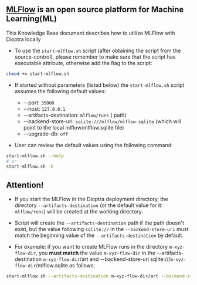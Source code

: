 ## [MLFlow](https://mlflow.org/docs/latest/) is an open source platform for Machine Learning(ML)
This Knowledge Base document describes how to utilize MLFlow with Dioptra locally

- To use the `start-mlflow.sh` script (after obtaining the script from the source-control), please remember to make sure that the script has executable attribute, otherwise add the flag to the script:
```sh
chmod +x start-mlflow.sh
```

- If started without parameters (listed below) the `start-mlflow.sh` script assumes the following default values:
  - --port: `35000`
  - --host: `127.0.0.1`
  - --artifacts-destination: `mlflow/runs` ( path)
  - --backend-store-uri: `sqlite:///mlflow/mlflow.sqlite` (which will point to the local mlflow/mlflow.sqlite file)
  - --upgrade-db: `off` 

- User can review the default values using the following command:
```sh
start-mlflow.sh --help
# or
start-mlflow.sh -h
```

## Attention!
- If you start the MLFlow in the Dioptra deployment directory, the directory `--artifacts-destination` (or the default value for it: `mlflow/runs`) will be created at the working directory. 

- Script will create the `--artifacts-destination` path if the path doesn't exist, but the value following `sqlite://` in the `--backend-store-uri` must match the beginning value of the `--artifacts-destination` by default.

- For example: if you want to create MLFlow runs in the directory `m-xyz-flow-dir`, you **must match** the value `m-xyz-flow-dir` in the --artifacts-destination `m-xyz-flow-dir`/art and --backend-store-uri sqlite:///`m-xyz-flow-dir`/mlflow.sqlite as follows:
```sh
start-mlflow.sh --artifacts-destination m-xyz-flow-dir/art --backend-store-uri sqlite:///m-xyz-flow-dir/mlflow.sqlite
```



